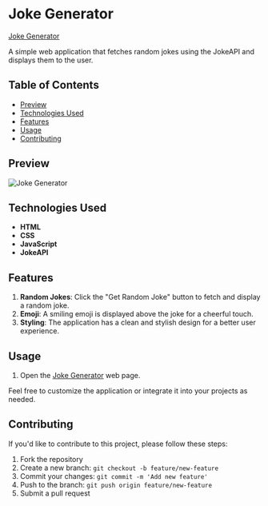 ﻿# Joke Generator

[Joke Generator](https://umar-ashraf09.github.io/Joke-Generator/)

A simple web application that fetches random jokes using the JokeAPI and displays them to the user.

## Table of Contents

- [Preview](#preview)
- [Technologies Used](#technologies-used)
- [Features](#features)
- [Usage](#usage)
- [Contributing](#contributing)

## Preview

![Joke Generator](https://github.com/Umar-Ashraf09/Joke-Generator/assets/92431008/8be8ab41-2581-40d0-adb3-1f08a70160e7)


## Technologies Used

- **HTML**
- **CSS**
- **JavaScript**
- **JokeAPI**

## Features

1. **Random Jokes**: Click the "Get Random Joke" button to fetch and display a random joke.
2. **Emoji**: A smiling emoji is displayed above the joke for a cheerful touch.
3. **Styling**: The application has a clean and stylish design for a better user experience.

## Usage

1. Open the [Joke Generator](https://umar-ashraf09.github.io/Joke-Generator/) web page.

Feel free to customize the application or integrate it into your projects as needed.

## Contributing

If you'd like to contribute to this project, please follow these steps:

1. Fork the repository
2. Create a new branch: `git checkout -b feature/new-feature`
3. Commit your changes: `git commit -m 'Add new feature'`
4. Push to the branch: `git push origin feature/new-feature`
5. Submit a pull request
